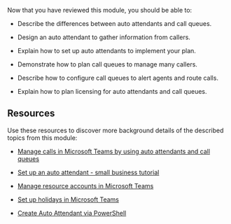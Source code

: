 Now that you have reviewed this module, you should be able to:

- Describe the differences between auto attendants and call queues.

- Design an auto attendant to gather information from callers.

- Explain how to set up auto attendants to implement your plan.

- Demonstrate how to plan call queues to manage many callers.

- Describe how to configure call queues to alert agents and route calls.

- Explain how to plan licensing for auto attendants and call queues.

## Resources

Use these resources to discover more background details of the described topics from this module:

- [Manage calls in Microsoft Teams by using auto attendants and call queues](/learn/modules/m365-teams-manage-calls-using-auto-attendants/)

- [Set up an auto attendant - small business tutorial](/microsoftteams/business-voice/create-a-phone-system-auto-attendant-smb)

- [Manage resource accounts in Microsoft Teams](/microsoftteams/manage-resource-accounts)

- [Set up holidays in Microsoft Teams](/microsoftteams/set-up-holidays-in-teams)

- [Create Auto Attendant via PowerShell](/powershell/module/skype/new-csautoattendant)
